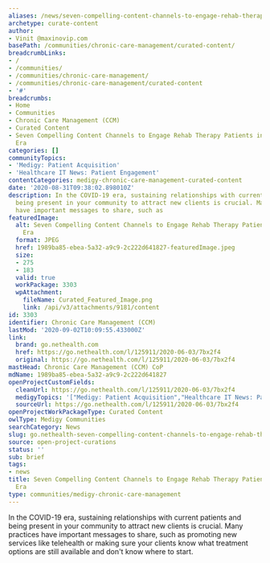 ```yaml
---
aliases: /news/seven-compelling-content-channels-to-engage-rehab-therapy-patients-in-the-covid-19-era
archetype: curate-content
author:
- Vinit @maxinovip.com
basePath: /communities/chronic-care-management/curated-content/
breadcrumbLinks:
- /
- /communities/
- /communities/chronic-care-management/
- /communities/chronic-care-management/curated-content
- '#'
breadcrumbs:
- Home
- Communities
- Chronic Care Management (CCM)
- Curated Content
- Seven Compelling Content Channels to Engage Rehab Therapy Patients in the COVID-19
  Era
categories: []
communityTopics:
- 'Medigy: Patient Acquisition'
- 'Healthcare IT News: Patient Engagement'
contentCategories: medigy-chronic-care-management-curated-content
date: '2020-08-31T09:38:02.898010Z'
description: In the COVID-19 era, sustaining relationships with current patients and
  being present in your community to attract new clients is crucial. Many practices
  have important messages to share, such as
featuredImage:
  alt: Seven Compelling Content Channels to Engage Rehab Therapy Patients in the COVID-19
    Era
  format: JPEG
  href: 1989ba85-ebea-5a32-a9c9-2c222d641827-featuredImage.jpeg
  size:
  - 275
  - 183
  valid: true
  workPackage: 3303
  wpAttachment:
    fileName: Curated_Featured_Image.png
    link: /api/v3/attachments/9181/content
id: 3303
identifier: Chronic Care Management (CCM)
lastMod: '2020-09-02T10:09:55.433000Z'
link:
  brand: go.nethealth.com
  href: https://go.nethealth.com/l/125911/2020-06-03/7bx2f4
  original: https://go.nethealth.com/l/125911/2020-06-03/7bx2f4
mastHead: Chronic Care Management (CCM) CoP
mdName: 1989ba85-ebea-5a32-a9c9-2c222d641827
openProjectCustomFields:
  cleanUrl: https://go.nethealth.com/l/125911/2020-06-03/7bx2f4
  medigyTopics: '["Medigy: Patient Acquisition","Healthcare IT News: Patient Engagement"]'
  sourceUrl: https://go.nethealth.com/l/125911/2020-06-03/7bx2f4
openProjectWorkPackageType: Curated Content
owlType: Medigy Communities
searchCategory: News
slug: go.nethealth-seven-compelling-content-channels-to-engage-rehab-therapy-patients-in-the-covid-19-era
source: open-project-curations
status: ''
sub: brief
tags:
- news
title: Seven Compelling Content Channels to Engage Rehab Therapy Patients in the COVID-19
  Era
type: communities/medigy-chronic-care-management
---
```


<p>In the COVID-19 era, sustaining relationships with current patients and being present in your community to attract new clients is crucial. Many practices have important messages to share, such as promoting new services like telehealth or making sure your clients know what treatment options are still available and don't know where to start.</p>